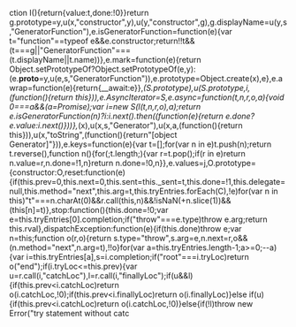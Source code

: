 ction I(){return{value:t,done:!0}}return g.prototype=y,u(x,"constructor",y),u(y,"constructor",g),g.displayName=u(y,s,"GeneratorFunction"),e.isGeneratorFunction=function(e){var t="function"==typeof e&&e.constructor;return!!t&&(t===g||"GeneratorFunction"===(t.displayName||t.name))},e.mark=function(e){return Object.setPrototypeOf?Object.setPrototypeOf(e,y):(e.__proto__=y,u(e,s,"GeneratorFunction")),e.prototype=Object.create(x),e},e.awrap=function(e){return{__await:e}},_(S.prototype),u(S.prototype,i,(function(){return this})),e.AsyncIterator=S,e.async=function(t,n,r,o,a){void 0===a&&(a=Promise);var i=new S(l(t,n,r,o),a);return e.isGeneratorFunction(n)?i:i.next().then((function(e){return e.done?e.value:i.next()}))},_(x),u(x,s,"Generator"),u(x,a,(function(){return this})),u(x,"toString",(function(){return"[object Generator]"})),e.keys=function(e){var t=[];for(var n in e)t.push(n);return t.reverse(),function n(){for(;t.length;){var r=t.pop();if(r in e)return n.value=r,n.done=!1,n}return n.done=!0,n}},e.values=j,O.prototype={constructor:O,reset:function(e){if(this.prev=0,this.next=0,this.sent=this._sent=t,this.done=!1,this.delegate=null,this.method="next",this.arg=t,this.tryEntries.forEach(C),!e)for(var n in this)"t"===n.charAt(0)&&r.call(this,n)&&!isNaN(+n.slice(1))&&(this[n]=t)},stop:function(){this.done=!0;var e=this.tryEntries[0].completion;if("throw"===e.type)throw e.arg;return this.rval},dispatchException:function(e){if(this.done)throw e;var n=this;function o(r,o){return s.type="throw",s.arg=e,n.next=r,o&&(n.method="next",n.arg=t),!!o}for(var a=this.tryEntries.length-1;a>=0;--a){var i=this.tryEntries[a],s=i.completion;if("root"===i.tryLoc)return o("end");if(i.tryLoc<=this.prev){var u=r.call(i,"catchLoc"),l=r.call(i,"finallyLoc");if(u&&l){if(this.prev<i.catchLoc)return o(i.catchLoc,!0);if(this.prev<i.finallyLoc)return o(i.finallyLoc)}else if(u){if(this.prev<i.catchLoc)return o(i.catchLoc,!0)}else{if(!l)throw new Error("try statement without catc